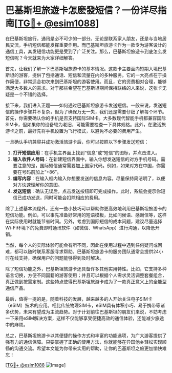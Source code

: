 # 巴基斯坦旅遊卡怎麽發短信？一份详尽指南[[TG💪+ @esim1088](https://t.me/s/esim1088)]

在巴基斯坦旅行，通讯是必不可少的一部分。无论是联系家人朋友，还是与当地居民交流，手机短信都能发挥重要作用。而巴基斯坦旅游卡作为一款专为游客设计的通信工具，其发短信功能更是受到了广泛关注。那么，巴基斯坦旅遊卡到底怎么发短信呢？今天就来为大家详细解答。

首先，让我们了解一下巴基斯坦旅游卡的基本情况。这款卡主要面向短期入境巴基斯坦的游客，提供了包括通话、短信和流量在内的多种服务。它的一大亮点在于操作简便，非常适合初次来到巴基斯坦的游客使用。而且，它的资费相对合理，能够满足大多数人的需求。对于那些希望在巴基斯坦期间保持联络的人来说，这张卡无疑是一个不错的选择。

接下来，我们进入正题——如何通过巴基斯坦旅游卡发送短信。一般来说，发送短信的操作步骤并不复杂，但为了确保万无一失，我们还是需要仔细了解每个环节。首先，你需要确认你的手机是否支持国际SIM卡。大多数现代智能手机都兼容国际SIM卡，但如果你的设备较为老旧，可能需要检查一下具体规格。此外，在激活旅游卡之前，最好先将手机设置为飞行模式，以避免不必要的费用产生。

一旦确认手机兼容并成功激活旅游卡后，你可以按照以下步骤发送短信：

1. **打开短信应用**：在手机主界面上找到“信息”或“短信”的图标，并点击进入。
2. **输入收件人号码**：在新建短信界面中，输入你想发送短信的对方手机号码。需要注意的是，国际短信通常需要加上国家代码。例如，如果对方在中国，你需要在号码前加上“+86”。
3. **编写内容**：在输入框内输入你想要发送的信息内容。尽量保持简洁明了，以便对方快速理解你的意图。
4. **发送短信**：确认无误后，点击发送按钮即可完成操作。此时，系统会提示你短信已成功发送，同时可能会扣除相应的费用。

除了上述基本流程外，还有一些小技巧可以帮助你更高效地利用巴基斯坦旅游卡的短信功能。例如，可以事先准备好常用的短语模板，比如问候语、感谢信等，这样在实际使用时就能节省时间。另外，考虑到国际短信的成本问题，建议尽量选择Wi-Fi环境下的免费即时通讯软件（如微信、WhatsApp）进行沟通，以降低开销。

当然，每个人的实际体验可能会有所不同，因此在使用过程中遇到任何疑问或困难，都可以随时联系客服寻求帮助。巴基斯坦旅游卡的服务团队通常会提供24小时在线支持，确保用户的问题能够得到及时解决。

除了短信功能之外，巴基斯坦旅游卡还具备许多其他实用特性。比如，它支持多种语言切换，方便不同国籍的游客使用；并且可以根据个人需求灵活调整套餐组合，真正做到按需定制。这些特点使得巴基斯坦旅游卡成为了一款真正意义上的全能型通信产品。

最后，值得一提的是，随着科技的发展，越来越多的人开始关注电子SIM卡（eSIM）技术的应用。相比传统物理SIM卡，eSIM具有体积小巧、易于携带等诸多优势，未来有望成为主流趋势。对于计划前往巴基斯坦的朋友们来说，不妨考虑一下采用eSIM解决方案，这样不仅能够享受便捷高效的通信体验，还能减少旅途中的麻烦。

总之，巴基斯坦旅游卡以其便捷的操作方式和丰富的功能选项，为广大游客提供了强有力的通信保障。只要掌握了正确的使用方法，你就能够在异国他乡轻松实现顺畅的沟通交流。希望本文能为你带来实用的帮助，让你的巴基斯坦之旅更加愉快难忘！

[[TG💪+ @esim1088](https://t.me/s/esim1088) ![Image](https://i.postimg.cc/4NQfJmqS/Snipaste-2025-05-13-00-14-12.png)]